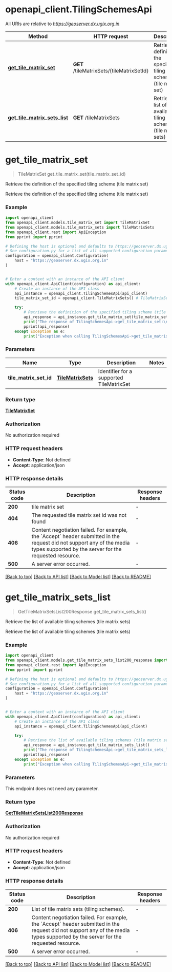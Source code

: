 # openapi_client.TilingSchemesApi

All URIs are relative to *https://geoserver.dx.ugix.org.in*

Method | HTTP request | Description
------------- | ------------- | -------------
[**get_tile_matrix_set**](TilingSchemesApi.md#get_tile_matrix_set) | **GET** /tileMatrixSets/{tileMatrixSetId} | Retrieve the definition of the specified tiling scheme (tile matrix set)
[**get_tile_matrix_sets_list**](TilingSchemesApi.md#get_tile_matrix_sets_list) | **GET** /tileMatrixSets | Retrieve the list of available tiling schemes (tile matrix sets)


# **get_tile_matrix_set**
> TileMatrixSet get_tile_matrix_set(tile_matrix_set_id)

Retrieve the definition of the specified tiling scheme (tile matrix set)

Retrieve the definition of the specified tiling scheme (tile matrix set)

### Example


```python
import openapi_client
from openapi_client.models.tile_matrix_set import TileMatrixSet
from openapi_client.models.tile_matrix_sets import TileMatrixSets
from openapi_client.rest import ApiException
from pprint import pprint

# Defining the host is optional and defaults to https://geoserver.dx.ugix.org.in
# See configuration.py for a list of all supported configuration parameters.
configuration = openapi_client.Configuration(
    host = "https://geoserver.dx.ugix.org.in"
)


# Enter a context with an instance of the API client
with openapi_client.ApiClient(configuration) as api_client:
    # Create an instance of the API class
    api_instance = openapi_client.TilingSchemesApi(api_client)
    tile_matrix_set_id = openapi_client.TileMatrixSets() # TileMatrixSets | Identifier for a supported TileMatrixSet

    try:
        # Retrieve the definition of the specified tiling scheme (tile matrix set)
        api_response = api_instance.get_tile_matrix_set(tile_matrix_set_id)
        print("The response of TilingSchemesApi->get_tile_matrix_set:\n")
        pprint(api_response)
    except Exception as e:
        print("Exception when calling TilingSchemesApi->get_tile_matrix_set: %s\n" % e)
```



### Parameters


Name | Type | Description  | Notes
------------- | ------------- | ------------- | -------------
 **tile_matrix_set_id** | [**TileMatrixSets**](.md)| Identifier for a supported TileMatrixSet | 

### Return type

[**TileMatrixSet**](TileMatrixSet.md)

### Authorization

No authorization required

### HTTP request headers

 - **Content-Type**: Not defined
 - **Accept**: application/json

### HTTP response details

| Status code | Description | Response headers |
|-------------|-------------|------------------|
**200** | tile matrix set |  -  |
**404** | The requested tile matrix set id was not found |  -  |
**406** | Content negotiation failed. For example, the &#x60;Accept&#x60; header submitted in the request did not support any of the media types supported by the server for the requested resource. |  -  |
**500** | A server error occurred. |  -  |

[[Back to top]](#) [[Back to API list]](../README.md#documentation-for-api-endpoints) [[Back to Model list]](../README.md#documentation-for-models) [[Back to README]](../README.md)

# **get_tile_matrix_sets_list**
> GetTileMatrixSetsList200Response get_tile_matrix_sets_list()

Retrieve the list of available tiling schemes (tile matrix sets)

Retrieve the list of available tiling schemes (tile matrix sets)

### Example


```python
import openapi_client
from openapi_client.models.get_tile_matrix_sets_list200_response import GetTileMatrixSetsList200Response
from openapi_client.rest import ApiException
from pprint import pprint

# Defining the host is optional and defaults to https://geoserver.dx.ugix.org.in
# See configuration.py for a list of all supported configuration parameters.
configuration = openapi_client.Configuration(
    host = "https://geoserver.dx.ugix.org.in"
)


# Enter a context with an instance of the API client
with openapi_client.ApiClient(configuration) as api_client:
    # Create an instance of the API class
    api_instance = openapi_client.TilingSchemesApi(api_client)

    try:
        # Retrieve the list of available tiling schemes (tile matrix sets)
        api_response = api_instance.get_tile_matrix_sets_list()
        print("The response of TilingSchemesApi->get_tile_matrix_sets_list:\n")
        pprint(api_response)
    except Exception as e:
        print("Exception when calling TilingSchemesApi->get_tile_matrix_sets_list: %s\n" % e)
```



### Parameters

This endpoint does not need any parameter.

### Return type

[**GetTileMatrixSetsList200Response**](GetTileMatrixSetsList200Response.md)

### Authorization

No authorization required

### HTTP request headers

 - **Content-Type**: Not defined
 - **Accept**: application/json

### HTTP response details

| Status code | Description | Response headers |
|-------------|-------------|------------------|
**200** | List of tile matrix sets (tiling schemes). |  -  |
**406** | Content negotiation failed. For example, the &#x60;Accept&#x60; header submitted in the request did not support any of the media types supported by the server for the requested resource. |  -  |
**500** | A server error occurred. |  -  |

[[Back to top]](#) [[Back to API list]](../README.md#documentation-for-api-endpoints) [[Back to Model list]](../README.md#documentation-for-models) [[Back to README]](../README.md)

